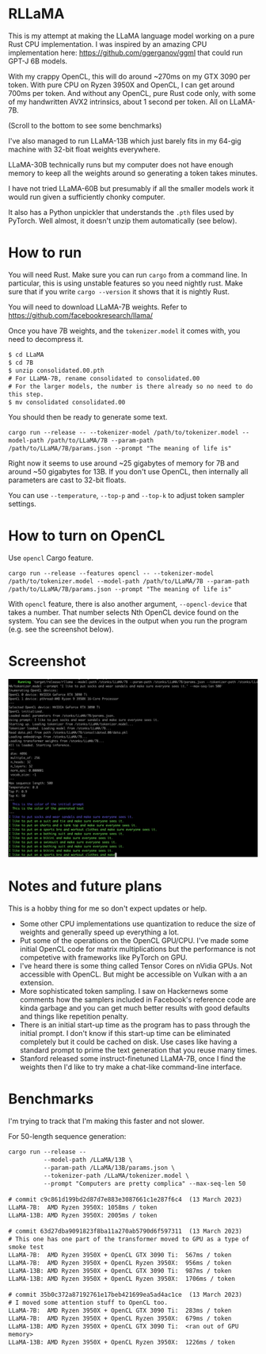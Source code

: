 # RLLaMA

This is my attempt at making the LLaMA language model working on a pure Rust
CPU implementation. I was inspired by an amazing CPU implementation here:
https://github.com/ggerganov/ggml that could run GPT-J 6B models.

With my crappy OpenCL, this will do around ~270ms on my GTX 3090 per token.
With pure CPU on Ryzen 3950X and OpenCL, I can get around 700ms per token. And
without any OpenCL, pure Rust code only, with some of my handwritten AVX2
intrinsics, about 1 second per token. All on LLaMA-7B.

(Scroll to the bottom to see some benchmarks)

I've also managed to run LLaMA-13B which just barely fits in my 64-gig machine
with 32-bit float weights everywhere.

LLaMA-30B technically runs but my computer does not have enough memory to keep
all the weights around so generating a token takes minutes.

I have not tried LLaMA-60B but presumably if all the smaller models work it
would run given a sufficiently chonky computer.

It also has a Python unpickler that understands the `.pth` files used by
PyTorch. Well almost, it doesn't unzip them automatically (see below).

# How to run

You will need Rust. Make sure you can run `cargo` from a command line. In
particular, this is using unstable features so you need nightly rust. Make sure
that if you write `cargo --version` it shows that it is nightly Rust.

You will need to download LLaMA-7B weights. Refer to https://github.com/facebookresearch/llama/

Once you have 7B weights, and the `tokenizer.model` it comes with, you need to
decompress it.

```shell
$ cd LLaMA
$ cd 7B
$ unzip consolidated.00.pth
# For LLaMA-7B, rename consolidated to consolidated.00
# For the larger models, the number is there already so no need to do this step.
$ mv consolidated consolidated.00
```

You should then be ready to generate some text.

```shell
cargo run --release -- --tokenizer-model /path/to/tokenizer.model --model-path /path/to/LLaMA/7B --param-path /path/to/LLaMA/7B/params.json --prompt "The meaning of life is"
```

Right now it seems to use around ~25 gigabytes of memory for 7B and around ~50
gigabytes for 13B. If you don't use OpenCL, then internally all parameters are
cast to 32-bit floats.

You can use `--temperature`, `--top-p` and `--top-k` to adjust token sampler
settings.

# How to turn on OpenCL

Use `opencl` Cargo feature.

```
cargo run --release --features opencl -- --tokenizer-model /path/to/tokenizer.model --model-path /path/to/LLaMA/7B --param-path /path/to/LLaMA/7B/params.json --prompt "The meaning of life is"
```

With `opencl` feature, there is also another argument, `--opencl-device` that
takes a number. That number selects Nth OpenCL device found on the system. You
can see the devices in the output when you run the program (e.g. see the
screenshot below).

# Screenshot

![Screenshot of RLLaMA in action](rllama.png)

# Notes and future plans

This is a hobby thing for me so don't expect updates or help.

* Some other CPU implementations use quantization to reduce the size of weights
  and generally speed up everything a lot.
* Put some of the operations on the OpenCL GPU/CPU. I've made some initial
  OpenCL code for matrix multiplications but the performance is not competetive
  with frameworks like PyTorch on GPU.
* I've heard there is some thing called Tensor Cores on nVidia GPUs. Not
  accessible with OpenCL. But might be accessible on Vulkan with a an
  extension.
* More sophisticated token sampling. I saw on Hackernews some comments how the
  samplers included in Facebook's reference code are kinda garbage and you can
  get much better results with good defaults and things like repetition
  penalty.
* There is an initial start-up time as the program has to pass through the
  initial prompt. I don't know if this start-up time can be eliminated
  completely but it could be cached on disk. Use cases like having a standard
  prompt to prime the text generation that you reuse many times.
* Stanford released some instruct-finetuned LLaMA-7B, once I find the weights
  then I'd like to try make a chat-like command-line interface.

# Benchmarks

I'm trying to track that I'm making this faster and not slower.

For 50-length sequence generation:

```
cargo run --release --
          --model-path /LLaMA/13B \
          --param-path /LLaMA/13B/params.json \
          --tokenizer-path /LLaMA/tokenizer.model \
          --prompt "Computers are pretty complica" --max-seq-len 50

# commit c9c861d199bd2d87d7e883e3087661c1e287f6c4  (13 March 2023)
LLaMA-7B:  AMD Ryzen 3950X: 1058ms / token
LLaMA-13B: AMD Ryzen 3950X: 2005ms / token

# commit 63d27dba9091823f8ba11a270ab5790d6f597311  (13 March 2023)
# This one has one part of the transformer moved to GPU as a type of smoke test
LLaMA-7B:  AMD Ryzen 3950X + OpenCL GTX 3090 Ti:  567ms / token
LLaMA-7B:  AMD Ryzen 3950X + OpenCL Ryzen 3950X:  956ms / token
LLaMA-13B: AMD Ryzen 3950X + OpenCL GTX 3090 Ti:  987ms / token
LLaMA-13B: AMD Ryzen 3950X + OpenCL Ryzen 3950X:  1706ms / token

# commit 35b0c372a87192761e17beb421699ea5ad4ac1ce  (13 March 2023)
# I moved some attention stuff to OpenCL too.
LLaMA-7B:  AMD Ryzen 3950X + OpenCL GTX 3090 Ti:  283ms / token
LLaMA-7B:  AMD Ryzen 3950X + OpenCL Ryzen 3950X:  679ms / token
LLaMA-13B: AMD Ryzen 3950X + OpenCL GTX 3090 Ti:  <ran out of GPU memory>
LLaMA-13B: AMD Ryzen 3950X + OpenCL Ryzen 3950X:  1226ms / token
```
